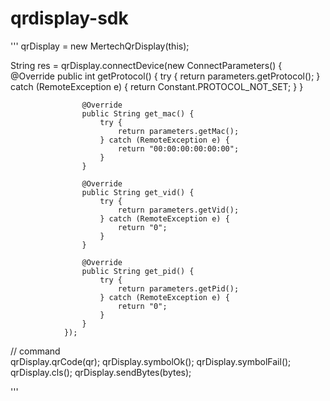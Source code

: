 # qrdisplay-sdk

'''
qrDisplay = new MertechQrDisplay(this);


String res = qrDisplay.connectDevice(new ConnectParameters() {
                    @Override
                    public int getProtocol() {
                        try {
                            return parameters.getProtocol();
                        } catch (RemoteException e) {
                            return Constant.PROTOCOL_NOT_SET;
                        }
                    }

                    @Override
                    public String get_mac() {
                        try {
                            return parameters.getMac();
                        } catch (RemoteException e) {
                            return "00:00:00:00:00:00";
                        }
                    }

                    @Override
                    public String get_vid() {
                        try {
                            return parameters.getVid();
                        } catch (RemoteException e) {
                            return "0";
                        }
                    }

                    @Override
                    public String get_pid() {
                        try {
                            return parameters.getPid();
                        } catch (RemoteException e) {
                            return "0";
                        }
                    }
                });
// command                
qrDisplay.qrCode(qr);
qrDisplay.symbolOk();
qrDisplay.symbolFail();
qrDisplay.cls();
qrDisplay.sendBytes(bytes);


'''

